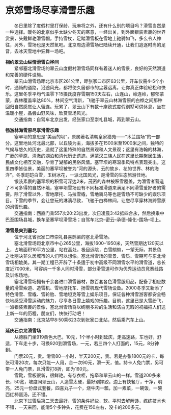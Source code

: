 # 京郊雪场尽享滑雪乐趣  

&emsp;&emsp;冬日里除了度假村里打保龄，玩麻将之外，还有什么别的项目吗？滑雪当然是一种选择。暖冬的北京似乎太缺少冬天的寒意，一经出关，到外面银装素裹的世界赏景，头戴鲜艳滑雪帽，手持雪杖，足踏滑雪板在雪地上驰骋如飞，多么令人神往，另外，雪场也是天然氧吧。北京周边滑雪场已陆续开通，让我们追逐时尚的足音，去冰天雪地中狂舞一场吧。  

**相约翠云山纵情滑雪白桦间**  
&emsp;&emsp;紧邻塞北滑雪场的翠云山度假村滑雪场同样有着迷人的雪景，良好的天然滑道和完善的硬件设施。  
&emsp;&emsp;翠云山滑雪场距北京市区261公里，距张家口市区63公里，开车仅需4–5个小时，通畅的道路，沿途风光，都将使久居都市的尘嚣远离，让你真正体验轻松和快乐。这里冬季平均气温零下15摄氏度存雪期150天左右，山连山，岭连岭，郁郁蒙蒙，森林覆盖率达80%，林间空气清新，飞驰于翠云山林海雪原的白桦之间那种回归自然感觉让人留连。玩累了，翠云山下有数十座欧式度假别墅可供休息，坐在温暖小屋，品尝山野风味，欣赏雪场风光。  
&emsp;&emsp;交通指南：自驾车北京出发，经张家口至崇礼县城，再到翠云山。  

**畅游林海雪原尽享滑雪乐趣**  
&emsp;&emsp;塞罕坝的意思是“美丽的坝”，原属著名清朝皇家猎苑——“木兰围场”的一部分。这里地处河北最北部，以丘陵为主，海拔多在1500米至1900米之间，独特的气候与悠久的历史，造就了这里特殊的自然景观和人文景观；这里有浩翰的林海，广袤的草原、清澈的湖泊和清代历史遗迹。满蒙汉三族人民在这里长期聚居生活，民族文化相互交融，孕育了湖郁的民俗风情。塞罕坝的寒温季风特点表现突出，这里四季皆佳景，美丽的塞罕坝被誉为“河的源头、云的故乡、花的世界、林的海洋”。冬季皑皑白雪，玉树冰花，一派北国风光，是滑雪的生态旅游佳地。  
&emsp;&emsp;银装素裹的塞罕坝的积雪可深达2米，茂密的森林被积雪覆盖，为滑雪者营造了不可多得的自然环境，塞罕坝雪场设有不同标准滑道来满足不同滑雪爱好者的需要。除了滑雪以外，雪地摩托、马拉雪橇，雪地骑马等也是雪场不可缺少的娱乐项目。下雪的季节，会让您玩的淋漓尽致，飞驰于白桦林间，让您尽享穿林海跨雪原的滑雪乐趣。  
&emsp;&emsp;交通指南：西直门乘557次20:23出发，次日凌晨3:42抵四合永，然后换乘中巴至围场县城，换车至塞罕坝滑雪场；自驾车北京–密云–承德–隆化–围场–坝上。  

**滑雪最爽到塞北**  
&emsp;&emsp;位于河北省张家口市崇礼县喜鹊梁的塞北滑雪场。  
&emsp;&emsp;塞北滑雪场距北京市中心265公里，海拔1600–1950米，天然雪期达120天以上，占地面积10平方公里，站在高处，极目远眺，白雪皑皑，一望无际，其景色之壮丽决非久居城市的人们可以想像。塞北滑雪场的雪景、雪质、雪期可与东北滑雪场相媲美。其一期工程已开辟了十条适于初中高级不同滑雪水平的滑雪道，总长度近7000米，可容纳一千多人同时滑雪，部分滑雪道可作为优秀运动员竞赛线路及训练场地。  
&emsp;&emsp;塞北滑雪场拥有千余套进口滑雪器材，数百套各色滑雪服用品，配备了相应数量的滑雪索道、造雪机、雪地摩托车、扬雪机现代雪场设备。2000冬季又新添了特色滑雪、雪橇、雪轮胎、雪地坦克等雪上娱乐项目，保证各种滑雪游客都安全畅快地感受滑雪运动的魅力，尽享冬日雪上嬉戏的乐趣。目前，这里已是大雪纷飞，一派银装素裹的景像，塞北滑雪场将以绚丽多彩的生活和洁白无暇的祝福把人们送上新一年的历程，朋友们，快快行动吧！  
&emsp;&emsp;交通指南：北京站早8:50乘623次到张家口北站，然后乘汽车上山。  

**延庆石京龙滑雪场**  
&emsp;&emsp;从德胜门坐919黄色大巴，10元，1个半小时到延庆，走高速路，车也好，舒适，下车走十步，可换920到滑雪场，一元，若三四个人打面的，15元，8分钟到。  
&emsp;&emsp;门票20元，贵。滑雪80一小时，半天200元，贵。若是办张1800元的卡，每张可滑20次，每次只能一人用，合一次90元，滑一天，值。持卡人免门票，另可带一人免门票，且滑雪打8折，即为160元。  
&emsp;&emsp;雪靴，雪板很新，很鲜艳。有存衣柜，拖牵和翠云山的一样。雪道200多米长，50宽，坡度同翠云山，人造雪太硬，最好别摔跤。边上有快餐厅，干净，明亮，25元一份盘式套餐，四喜丸子一个，烧牛肉一瓢，加一素菜，一碗饭，一碗西红柿蛋汤，还不错。  
&emsp;&emsp;北京下过雪后第二天去最好，雪的条件好些，软。平时去解解馋，练练技术也不错，一天来回，能滑5个多钟头，花费在150左右，没卡的200多元。  
<!-- Last processed: 2025-07-22 03:44:25 -->
